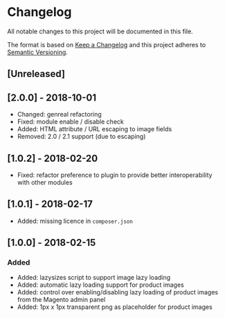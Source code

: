 # Changelog
All notable changes to this project will be documented in this file.

The format is based on [Keep a Changelog](http://keepachangelog.com/en/1.0.0/)
and this project adheres to [Semantic Versioning](http://semver.org/spec/v2.0.0.html).

## [Unreleased]

## [2.0.0] - 2018-10-01
* Changed: genreal refactoring
* Fixed: module enable / disable check
* Added: HTML attribute / URL escaping to image fields
* Removed: 2.0 / 2.1 support (due to escaping)

## [1.0.2] - 2018-02-20
* Fixed: refactor preference to plugin to provide better interoperability with other modules

## [1.0.1] - 2018-02-17
* Added: missing licence in `composer.json`

## [1.0.0] - 2018-02-15
### Added
* Added: lazysizes script to support image lazy loading
* Added: automatic lazy loading support for product images
* Added: control over enabling/disabling lazy loading of product images from the Magento admin panel
* Added: 1px x 1px transparent png as placeholder for product images
